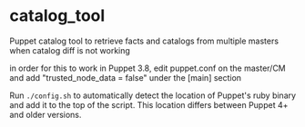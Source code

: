 # catalog_tool
Puppet catalog tool to retrieve facts and catalogs from multiple masters when catalog diff is not working

in order for this to work in Puppet 3.8, edit puppet.conf on the master/CM and add "trusted_node_data = false" under the [main] section

Run `./config.sh` to automatically detect the location of Puppet's ruby binary and add it to the top of the script. This location differs between Puppet 4+ and older versions.
